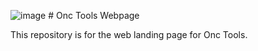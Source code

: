 ![image](files://img/onctoolslogo.png) # Onc Tools Webpage

This repository is for the web landing page for Onc Tools. 
